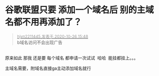# 谷歌联盟只要 添加一个域名后 别的主域名都不用再添加了？


<div class="quote"><blockquote><font size="2"><a href="https://www.hostloc.com/forum.php?mod=redirect&amp;goto=findpost&amp;pid=9354458&amp;ptid=758614" target="_blank"><font color="#999999">hjvn2211445 发表于 2020-10-26 15:48</font></a></font><br />
b域名访问不会出现广告</blockquote></div><br />
原来如此 那我 还是要 每个域名 都申请一次试试&nbsp;&nbsp;哈哈&nbsp;&nbsp;能挂都挂上。。。

主域名需要，附域名直接ga主动添加域名就行
